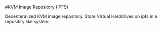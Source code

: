 #KVM Image Repository (IPFS)

Decenteralized KVM image repository. Store Virtual Harddrives on ipfs in a repositiry like system.
